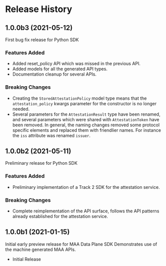 # Release History

## 1.0.0b3 (2021-05-12)
First bug fix release for Python SDK

### Features Added

- Added reset_policy API which was missed in the previous API.
- Added models for all the generated API types.
- Documentation cleanup for several APIs.

### Breaking Changes

- Creating the `StoredAttestationPolicy` model type means that the `attestation_policy`
    kwargs parameter for the constructor is no longer needed.
- Several parameters for the `AttestationResult` type have been renamed, and
    several parameters which were shared with `AttestationToken` have been
    removed. In general, the naming changes removed some protocol specific
    elements and replaced them with friendlier names. For instance the `iss`
    attribute was renamed `issuer`.

## 1.0.0b2 (2021-05-11)

Preliminary release for Python SDK

### Features Added

- Preliminary implementation of a Track 2 SDK for the attestation service.

### Breaking Changes

- Complete reimplementation of the API surface, follows the API patterns already
established for the attestation service.

## 1.0.0b1 (2021-01-15)

Initial early preview release for MAA Data Plane SDK
Demonstrates use of the machine generated MAA APIs.

- Initial Release
